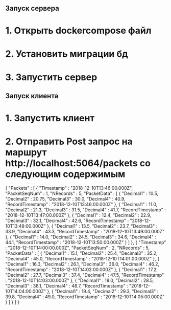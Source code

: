 ## Запуск сервера
# 1. Открыть dockercompose файл
# 2. Установить миграции бд
# 3. Запустить сервер
## Запуск клиента
# 1. Запустить клиент
# 2. Отправить Post запрос на маршрут http://localhost:5064/packets со следующим содержимым
{
    "Packets" :
    [
        {
            "Timestamp" : "2018-12-10T13:46:00.000Z",
            "PacketSeqNum" : 1,
            "NRecords" : 5,
            "PacketData" : [
                {
                    "Decimal1" : 10.5,
                    "Decimal2" : 20.75,
                    "Decimal3" : 30.0,
                    "Decimal4" : 40.9,
                    "RecordTimestamp" : "2018-12-10T13:46:00.000Z"
                },
                {
                    "Decimal1" : 11.0,
                    "Decimal2" : 21.3,
                    "Decimal3" : 31.5,
                    "Decimal4" : 41.7,
                    "RecordTimestamp" : "2018-12-10T13:47:00.000Z"
                },
                {
                    "Decimal1" : 12.4,
                    "Decimal2" : 22.9,
                    "Decimal3" : 32.1,
                    "Decimal4" : 42.6,
                    "RecordTimestamp" : "2018-12-10T13:48:00.000Z"
                },
                {
                    "Decimal1" : 13.5,
                    "Decimal2" : 23.7,
                    "Decimal3" : 33.9,
                    "Decimal4" : 43.3,
                    "RecordTimestamp" : "2018-12-10T13:49:00.000Z"
                },
                {
                    "Decimal1" : 14.0,
                    "Decimal2" : 24.5,
                    "Decimal3" : 34.6,
                    "Decimal4" : 44.1,
                    "RecordTimestamp" : "2018-12-10T13:50:00.000Z"
                }
            ]
        },
        {
            "Timestamp" : "2018-12-10T14:00:00.000Z",
            "PacketSeqNum" : 2,
            "NRecords" : 5,
            "PacketData" : [
                {
                    "Decimal1" : 15.1,
                    "Decimal2" : 25.4,
                    "Decimal3" : 35.2,
                    "Decimal4" : 45.0,
                    "RecordTimestamp" : "2018-12-10T14:01:00.000Z"
                },
                {
                    "Decimal1" : 16.3,
                    "Decimal2" : 26.1,
                    "Decimal3" : 36.0,
                    "Decimal4" : 46.2,
                    "RecordTimestamp" : "2018-12-10T14:02:00.000Z"
                },
                {
                    "Decimal1" : 17.2,
                    "Decimal2" : 27.7,
                    "Decimal3" : 37.4,
                    "Decimal4" : 47.5,
                    "RecordTimestamp" : "2018-12-10T14:03:00.000Z"
                },
                {
                    "Decimal1" : 18.0,
                    "Decimal2" : 28.5,
                    "Decimal3" : 38.1,
                    "Decimal4" : 48.7,
                    "RecordTimestamp" : "2018-12-10T14:04:00.000Z"
                },
                {
                    "Decimal1" : 19.4,
                    "Decimal2" : 29.3,
                    "Decimal3" : 39.8,
                    "Decimal4" : 49.0,
                    "RecordTimestamp" : "2018-12-10T14:05:00.000Z"
                }
            ]
        }
    ]
}
